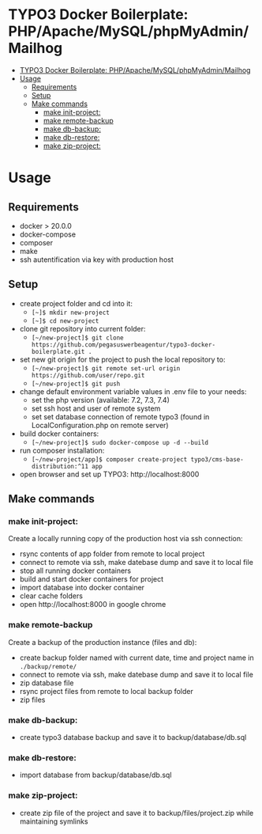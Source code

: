 TYPO3 Docker Boilerplate: PHP/Apache/MySQL/phpMyAdmin/Mailhog
======================================================
- [TYPO3 Docker Boilerplate: PHP/Apache/MySQL/phpMyAdmin/Mailhog](#typo3-docker-boilerplate-phpapachemysqlphpmyadminmailhog)
- [Usage](#usage)
  - [Requirements](#requirements)
  - [Setup](#setup)
  - [Make commands](#make-commands)
    - [make init-project:](#make-init-project)
    - [make remote-backup](#make-remote-backup)
    - [make db-backup:](#make-db-backup)
    - [make db-restore:](#make-db-restore)
    - [make zip-project:](#make-zip-project)
# Usage
## Requirements
- docker > 20.0.0
- docker-compose
- composer
- make
- ssh autentification via key with production host
  
## Setup
- create project folder and cd into it:
  - `[~]$ mkdir new-project`
  - `[~]$ cd new-project`
- clone git repository into current folder:
  - `[~/new-project]$ git clone https://github.com/pegasuswerbeagentur/typo3-docker-boilerplate.git .`
- set new git origin for the project to push the local repository to:
  - `[~/new-project]$ git remote set-url origin https://github.com/user/repo.git`
  - `[~/new-project]$ git push`   
- change default environment variable values in .env file to your needs:
  - set the php version (available: 7.2, 7.3, 7.4)
  - set ssh host and user of remote system
  - set set database connection of remote typo3 (found in LocalConfiguration.php on remote server)
- build docker containers:
  - `[~/new-project]$ sudo docker-compose up -d --build`
- run composer installation:
  - `[~/new-project/app]$ composer create-project typo3/cms-base-distribution:^11 app` 
- open browser and set up TYPO3: http://localhost:8000

## Make commands
### make init-project:
Create a locally running copy of the production host via ssh connection:
- rsync contents of app folder from remote to local project
- connect to remote via ssh, make datebase dump and save it to local file
- stop all running docker containers
- build and start docker containers for project
- import database into docker container
- clear cache folders
- open http://localhost:8000 in google chrome

### make remote-backup
Create a backup of the production instance (files and db):
- create backup folder named with current date, time and project name in `./backup/remote/`
- connect to remote via ssh, make datebase dump and save it to local file
- zip database file
- rsync project files from remote to local backup folder
- zip files
  
### make db-backup:
- create typo3 database backup and save it to backup/database/db.sql

### make db-restore:
- import database from backup/database/db.sql  

### make zip-project:
- create zip file of the project and save it to backup/files/project.zip while maintaining symlinks
